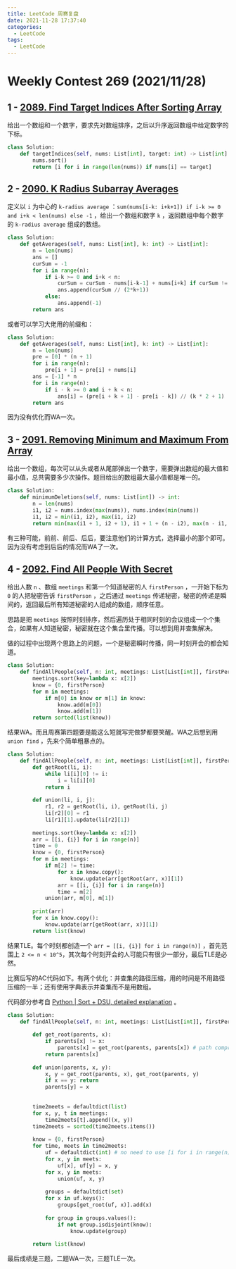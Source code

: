 ```yaml
---
title: LeetCode 周赛复盘
date: 2021-11-28 17:37:40
categories: 
  - LeetCode
tags: 
  - LeetCode 
---
```


# Weekly Contest 269 (2021/11/28)

## 1 - [2089. Find Target Indices After Sorting Array](https://leetcode.com/contest/weekly-contest-269/problems/find-target-indices-after-sorting-array/)

给出一个数组和一个数字，要求先对数组排序，之后以升序返回数组中给定数字的下标。

```python lc2089-1.py
class Solution:
    def targetIndices(self, nums: List[int], target: int) -> List[int]:
        nums.sort()
        return [i for i in range(len(nums)) if nums[i] == target]
```



## 2 - [2090. K Radius Subarray Averages](https://leetcode.com/contest/weekly-contest-269/problems/k-radius-subarray-averages/)

定义以 `i` 为中心的 `k-radius average` ：`sum(nums[i-k: i+k+1]) if i-k >= 0 and i+k < len(nums) else -1` ，给出一个数组和数字 `k` ，返回数组中每个数字的 `k-radius average` 组成的数组。

```python lc2090-1.py
class Solution:
    def getAverages(self, nums: List[int], k: int) -> List[int]:
        n = len(nums) 
        ans = [] 
        curSum = -1 
        for i in range(n): 
            if i-k >= 0 and i+k < n: 
                curSum = curSum - nums[i-k-1] + nums[i+k] if curSum != -1 else sum(nums[i-k:i+k+1]) 
                ans.append(curSum // (2*k+1)) 
            else: 
                ans.append(-1)
        return ans 
```

或者可以学习大佬用的前缀和：

```python lc2090-2.py
class Solution:
    def getAverages(self, nums: List[int], k: int) -> List[int]:
        n = len(nums)
        pre = [0] * (n + 1)
        for i in range(n):
            pre[i + 1] = pre[i] + nums[i]
        ans = [-1] * n
        for i in range(n):
            if i - k >= 0 and i + k < n:
                ans[i] = (pre[i + k + 1] - pre[i - k]) // (k * 2 + 1)
        return ans
```

因为没有优化而WA一次。



## 3 - [2091. Removing Minimum and Maximum From Array](https://leetcode.com/contest/weekly-contest-269/problems/removing-minimum-and-maximum-from-array/)

给出一个数组，每次可以从头或者从尾部弹出一个数字，需要弹出数组的最大值和最小值，总共需要多少次操作。题目给出的数组最大最小值都是唯一的。

```python lc2091-1.py
class Solution:
    def minimumDeletions(self, nums: List[int]) -> int:
        n = len(nums) 
        i1, i2 = nums.index(max(nums)), nums.index(min(nums))
        i1, i2 = min(i1, i2), max(i1, i2)
        return min(max(i1 + 1, i2 + 1), i1 + 1 + (n - i2), max(n - i1, n - i2))
```

有三种可能，前前、前后、后后，要注意他们的计算方式，选择最小的那个即可。因为没有考虑到后后的情况而WA了一次。



## 4 - [2092. Find All People With Secret](https://leetcode.com/contest/weekly-contest-269/problems/find-all-people-with-secret/)

给出人数 `n` 、数组 `meetings` 和第一个知道秘密的人 `firstPerson` ，一开始下标为 `0` 的人把秘密告诉 `firstPerson` ，之后通过 `meetings` 传递秘密，秘密的传递是瞬间的，返回最后所有知道秘密的人组成的数组，顺序任意。

思路是把 `meetings` 按照时刻排序，然后遍历处于相同时刻的会议组成一个个集合，如果有人知道秘密，秘密就在这个集合里传播。可以想到用并查集解决。

做的过程中出现两个思路上的问题，一个是秘密瞬时传播，同一时刻开会的都会知道。

```python lc2091-wa-1.py
class Solution:
    def findAllPeople(self, n: int, meetings: List[List[int]], firstPerson: int) -> List[int]:
        meetings.sort(key=lambda x: x[2]) 
        know = {0, firstPerson}
        for m in meetings: 
            if m[0] in know or m[1] in know: 
                know.add(m[0]) 
                know.add(m[1]) 
        return sorted(list(know))
```

结果WA。而且周赛第四题要是能这么短就写完做梦都要笑醒。WA之后想到用 `union find` ，先来个简单粗暴点的。

```python lc2092-tle-1.py
class Solution:
    def findAllPeople(self, n: int, meetings: List[List[int]], firstPerson: int) -> List[int]:
        def getRoot(li, i): 
            while li[i][0] != i: 
                i = li[i][0] 
            return i 
        
        def union(li, i, j): 
            r1, r2 = getRoot(li, i), getRoot(li, j) 
            li[r2][0] = r1 
            li[r1][1].update(li[r2][1])
        
        meetings.sort(key=lambda x: x[2]) 
        arr = [[i, {i}] for i in range(n)] 
        time = 0 
        know = {0, firstPerson} 
        for m in meetings: 
            if m[2] != time: 
                for x in know.copy(): 
                    know.update(arr[getRoot(arr, x)][1]) 
                arr = [[i, {i}] for i in range(n)]
                time = m[2] 
            union(arr, m[0], m[1]) 
        
        print(arr) 
        for x in know.copy(): 
            know.update(arr[getRoot(arr, x)][1]) 
        return list(know)
```

结果TLE。每个时刻都创造一个 `arr = [[i, {i}] for i in range(n)]` ，首先范围上 `2 <= n < 10^5`，其次每个时刻开会的人可能只有很少一部分，最后TLE是必然。

比赛后写的AC代码如下。有两个优化：并查集的路径压缩，用的时间是不用路径压缩的一半；还有使用字典表示并查集而不是用数组。

代码部分参考自 [Python | Sort + DSU, detailed explanation](https://leetcode.com/problems/find-all-people-with-secret/discuss/1599808/Python-or-Sort-%2B-DSU-detailed-explanation) 。

```python lc2092-1.py
class Solution:
    def findAllPeople(self, n: int, meetings: List[List[int]], firstPerson: int) -> List[int]:
        
        def get_root(parents, x): 
            if parents[x] != x: 
                parents[x] = get_root(parents, parents[x]) # path compression 
            return parents[x] 
        
        def union(parents, x, y): 
            x, y = get_root(parents, x), get_root(parents, y)
            if x == y: return 
            parents[y] = x 
            
        
        time2meets = defaultdict(list) 
        for x, y, t in meetings: 
            time2meets[t].append((x, y)) 
        time2meets = sorted(time2meets.items()) 
        
        know = {0, firstPerson} 
        for time, meets in time2meets: 
            uf = defaultdict(int) # no need to use [i for i in range(n)] 
            for x, y in meets: 
                uf[x], uf[y] = x, y 
            for x, y in meets: 
                union(uf, x, y) 
            
            groups = defaultdict(set) 
            for x in uf.keys(): 
                groups[get_root(uf, x)].add(x) 
            
            for group in groups.values(): 
                if not group.isdisjoint(know): 
                    know.update(group) 
        
        return list(know) 
```

最后成绩是三题，二题WA一次，三题TLE一次。
